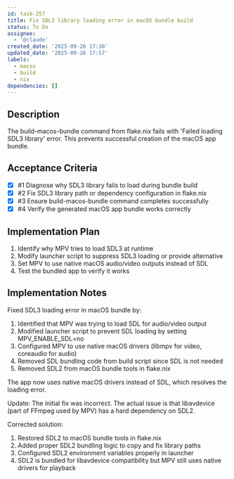 ```yaml
---
id: task-257
title: Fix SDL3 library loading error in macOS bundle build
status: To Do
assignee:
  - '@claude'
created_date: '2025-09-26 17:30'
updated_date: '2025-09-26 17:57'
labels:
  - macos
  - build
  - nix
dependencies: []
---
```


## Description

The build-macos-bundle command from flake.nix fails with 'Failed loading SDL3 library' error. This prevents successful creation of the macOS app bundle.

## Acceptance Criteria
<!-- AC:BEGIN -->
- [x] #1 Diagnose why SDL3 library fails to load during bundle build
- [x] #2 Fix SDL3 library path or dependency configuration in flake.nix
- [x] #3 Ensure build-macos-bundle command completes successfully
- [x] #4 Verify the generated macOS app bundle works correctly
<!-- AC:END -->


## Implementation Plan

1. Identify why MPV tries to load SDL3 at runtime
2. Modify launcher script to suppress SDL3 loading or provide alternative
3. Set MPV to use native macOS audio/video outputs instead of SDL
4. Test the bundled app to verify it works


## Implementation Notes

Fixed SDL3 loading error in macOS bundle by:

1. Identified that MPV was trying to load SDL for audio/video output
2. Modified launcher script to prevent SDL loading by setting MPV_ENABLE_SDL=no
3. Configured MPV to use native macOS drivers (libmpv for video, coreaudio for audio)
4. Removed SDL bundling code from build script since SDL is not needed
5. Removed SDL2 from macOS bundle tools in flake.nix

The app now uses native macOS drivers instead of SDL, which resolves the loading error.

Update: The initial fix was incorrect. The actual issue is that libavdevice (part of FFmpeg used by MPV) has a hard dependency on SDL2.

Corrected solution:
1. Restored SDL2 to macOS bundle tools in flake.nix
2. Added proper SDL2 bundling logic to copy and fix library paths
3. Configured SDL2 environment variables properly in launcher
4. SDL2 is bundled for libavdevice compatibility but MPV still uses native drivers for playback
